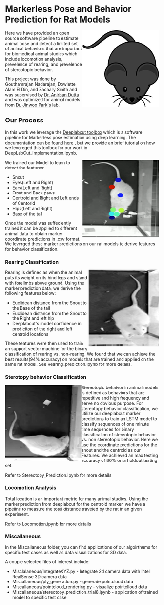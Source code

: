 # Markerless Pose and Behavior Prediction for Rat Models

<img align="right" width="250" height="250" src=mouse.png caption='Deeplabcut'>

Here we have provided an open source software pipeline to estimate animal pose and detect a limited set of animal behaviors that are important for biomedical animal studies which include locomotion analysis, prevelence of rearing, and prevelence of stereotopic behavior.



This project was done by Gouthamrajan Nadarajan, Dowlette Alam El Din, and Zachary Smith and was supervised by [Dr. Anirban Dutta](http://medicine.buffalo.edu/faculty/profile.html?ubit=anirband) and was optimized for animal models from [Dr. Jinwoo Park's](http://medicine.buffalo.edu/faculty/profile.html?ubit=jinwoopa) lab.

## Our Process

In this work we leverage the [Deeplabcut toolbox](http://www.mousemotorlab.org/deeplabcut) which is a software pipeline for Markerless pose estimation using deep learning. The documentation can be found [here](https://github.com/AlexEMG/DeepLabCut) , but we provide an brief tutorial on how we levereged this toolbox for our work in DeepLabCut_Implementation.ipynb. 


<img align="right" width="250" height="250" src=demo.gif caption='Deeplabcut'>

We trained our Model to learn to detect the features:
  - Snout
  - Eyes(Left and Right)
  - Ears(Left and Right)
  - Front and Back paws
  - Centroid and Right and Left ends of Centorid
  - Hips(Left and Right)
  - Base of the tail

Once the model was suffeciently trained it can be applied to different animal data to obtain marker coordinate predictions in .csv format. We leverged these marker predictions on our rat models to derive features for behavior classification.


### Rearing Classification
<img align="right" width="230" height="250" src=rearing_example.png caption='Deeplabcut'>

Rearing is defined as when the animal puts its weight on its hind legs and stand with forelimbs above ground. Using the marker prediction data, we derive the following features below:

- Euclidean distance from the Snout to the Base of the tail
- Euclidean distance from the Snout to the Right and left hip
- Deeplabcut's model confidence in prediciton of the right and left centroid locations

These features were then used to train an support vector machine for the binary classification of rearing vs. non-rearing. We found that we can achieve the best results(94% accuracy) on models that are trained and applied on the same rat model. See Rearing_prediction.ipynb for more details.

### Sterotopy behavior Classification


<img align="left" width="250" height="250" src=stereotopy.gif caption='Deeplabcut'>

Stereotopic behaivor in animal models is defined as behaviors that are repetitive and high frequency and serve no obvious purpose. For stereotopy behavior classification, we utilize our deeplabcut marker predictions to train an LSTM model to classify sequences of one minute time sequences for binary classification of stereotopic behavior vs. non stereotopic behavior. Here we use the coordinate predictions for the snout and the centroid as our Features. We achieved an max testing accuracy of 80% on a holdout testing set.

Refer to Stereotopy_Prediction.ipynb for more details


### Locomotion Analysis

Total location is an important metric for many animal studies. Using the marker prediction from deeplabcut for the centroid marker, we have a pipeline to measure the total distance traveled by the rat in an given experiment.

Refer to Locomotion.ipynb for more details

### Miscallaneous 

In the Miscallaneous folder, you can find applications of our algoirthums for specific test cases as well as data visualizations for 3D data.

A couple selected files of interest include:
- Misclalaneous/IntegrateXYZ.py - Integrate 2d camera data with Intel RealSense 3D camera data
- Miscallaneous/ply_generation.py - generate pointcloud data
- Miscallaneous/pointcloud_rendering.py - visualize pointclloud data
- Miscallaneous/stereotopy_prediction_trial8.ipynb - application of trained model to specific test case
